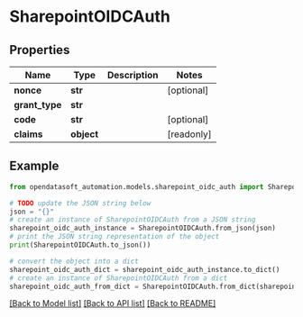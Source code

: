 # SharepointOIDCAuth


## Properties

Name | Type | Description | Notes
------------ | ------------- | ------------- | -------------
**nonce** | **str** |  | [optional] 
**grant_type** | **str** |  | 
**code** | **str** |  | [optional] 
**claims** | **object** |  | [readonly] 

## Example

```python
from opendatasoft_automation.models.sharepoint_oidc_auth import SharepointOIDCAuth

# TODO update the JSON string below
json = "{}"
# create an instance of SharepointOIDCAuth from a JSON string
sharepoint_oidc_auth_instance = SharepointOIDCAuth.from_json(json)
# print the JSON string representation of the object
print(SharepointOIDCAuth.to_json())

# convert the object into a dict
sharepoint_oidc_auth_dict = sharepoint_oidc_auth_instance.to_dict()
# create an instance of SharepointOIDCAuth from a dict
sharepoint_oidc_auth_from_dict = SharepointOIDCAuth.from_dict(sharepoint_oidc_auth_dict)
```
[[Back to Model list]](../README.md#documentation-for-models) [[Back to API list]](../README.md#documentation-for-api-endpoints) [[Back to README]](../README.md)


